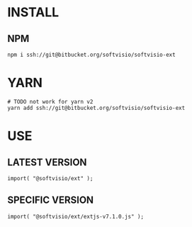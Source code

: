 # INSTALL

## NPM
```
npm i ssh://git@bitbucket.org/softvisio/softvisio-ext
```

# YARN
```
# TODO not work for yarn v2
yarn add ssh://git@bitbucket.org/softvisio/softvisio-ext
```

# USE

## LATEST VERSION
```
import( "@softvisio/ext" );
```

## SPECIFIC VERSION
```
import( "@softvisio/ext/extjs-v7.1.0.js" );
```
